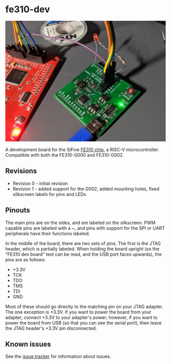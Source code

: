 # fe310-dev

![An image of the board](fe310-dev.jpg)

A development board for the SiFive [FE310 chip](https://www.sifive.com/chip-designer#fe310), a RISC-V microcontroller. Compatible with both the FE310-G000 and FE310-G002.

## Revisions
* Revision 0 - initial revision
* Revision 1 - added support for the G002, added mounting holes, fixed silkscreen labels for pins and LEDs

## Pinouts
The main pins are on the sides, and are labeled on the silkscreen. PWM capable pins are labeled with a ~, and pins with support for the SPI or UART peripherals have their functions labeled.

In the middle of the board, there are two sets of pins. The first is the JTAG header, which is partially labeled. When holding the board upright (so the "FE310 dev board" text can be read, and the USB port faces upwards), the pins are as follows:

* +3.3V
* TCK
* TDO
* TMS
* TDI
* GND

Most of these should go directly to the matching pin on your JTAG adapter. The one exception is +3.3V. If you want to power the board from your adapter, connect +3.3V to your adapter's power; however, if you want to power the board from USB (so that you can see the serial port), then leave the JTAG header's +3.3V pin disconnected.

## Known issues
See the [issue tracker](https://github.com/thatoddmailbox/fe310-dev/issues) for information about issues.